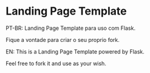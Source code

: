 # Landing Page Template

PT-BR:
Landing Page Template para uso com Flask.

Fique a vontade para criar o seu proprio fork.

EN:
This is a Landing Page Template powered by Flask.

Feel free to fork it and use as your wish.

